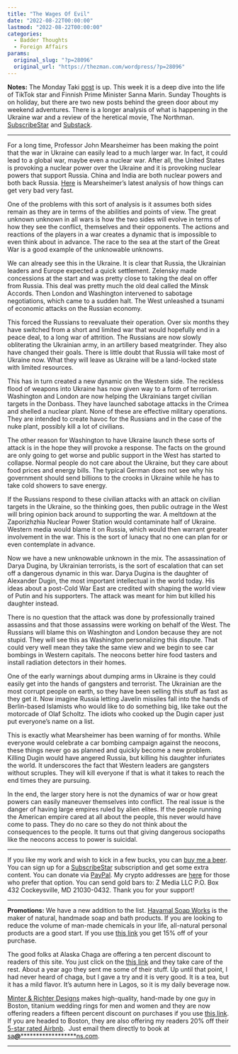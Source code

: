 ```yaml
---
title: "The Wages Of Evil"
date: "2022-08-22T00:00:00"
lastmod: "2022-08-22T00:00:00"
categories:
  - Badder Thoughts
  - Foreign Affairs
params:
  original_slug: "?p=28096"
  original_url: "https://thezman.com/wordpress/?p=28096"
---
```


**Notes:** The Monday Taki
<a href="https://www.takimag.com/article/finnish-on-a-high-note/"
rel="noopener" target="_blank">post</a> is up. This week it is a deep
dive into the life of TikTok star and Finnish Prime Minister Sanna
Marin. Sunday Thoughts is on holiday, but there are two new posts behind
the green door about my weekend adventures. There is a longer analysis
of what is happening in the Ukraine war and a review of the heretical
movie, The Northman.
<a href="https://www.subscribestar.com/the-z-blog" rel="noopener"
target="_blank">SubscribeStar</a> and
[Substack](https://thedissident.substack.com/).

------------------------------------------------------------------------

For a long time, Professor John Mearsheimer has been making the point
that the war in Ukraine can easily lead to a much larger war. In fact,
it could lead to a global war, maybe even a nuclear war. After all, the
United States is provoking a nuclear power over the Ukraine and it is
provoking nuclear powers that support Russia. China and India are both
nuclear powers and both back Russia.
[Here](https://www.foreignaffairs.com/ukraine/playing-fire-ukraine) is
Mearsheimer’s latest analysis of how things can get very bad very fast.

One of the problems with this sort of analysis is it assumes both sides
remain as they are in terms of the abilities and points of view. The
great unknown unknown in all wars is how the two sides will evolve in
terms of how they see the conflict, themselves and their opponents. The
actions and reactions of the players in a war creates a dynamic that is
impossible to even think about in advance. The race to the sea at the
start of the Great War is a good example of the unknowable unknowns.

We can already see this in the Ukraine. It is clear that Russia, the
Ukrainian leaders and Europe expected a quick settlement. Zelensky made
concessions at the start and was pretty close to taking the deal on
offer from Russia. This deal was pretty much the old deal called the
Minsk Accords. Then London and Washington intervened to sabotage
negotiations, which came to a sudden halt. The West unleashed a tsunami
of economic attacks on the Russian economy.

This forced the Russians to reevaluate their operation. Over six months
they have switched from a short and limited war that would hopefully end
in a peace deal, to a long war of attrition. The Russians are now slowly
obliterating the Ukrainian army, in an artillery based meatgrinder. They
also have changed their goals. There is little doubt that Russia will
take most of Ukraine now. What they will leave as Ukraine will be a
land-locked state with limited resources.

This has in turn created a new dynamic on the Western side. The reckless
flood of weapons into Ukraine has now given way to a form of terrorism.
Washington and London are now helping the Ukrainians target civilian
targets in the Donbass. They have launched sabotage attacks in the
Crimea and shelled a nuclear plant. None of these are effective military
operations. They are intended to create havoc for the Russians and in
the case of the nuke plant, possibly kill a lot of civilians.

The other reason for Washington to have Ukraine launch these sorts of
attack is in the hope they will provoke a response. The facts on the
ground are only going to get worse and public support in the West has
started to collapse. Normal people do not care about the Ukraine, but
they care about food prices and energy bills. The typical German does
not see why his government should send billions to the crooks in Ukraine
while he has to take cold showers to save energy.

If the Russians respond to these civilian attacks with an attack on
civilian targets in the Ukraine, so the thinking goes, then public
outrage in the West will bring opinion back around to supporting the
war. A meltdown at the Zaporizhzhia Nuclear Power Station would
contaminate half of Ukraine. Western media would blame it on Russia,
which would then warrant greater involvement in the war. This is the
sort of lunacy that no one can plan for or even contemplate in advance.

Now we have a new unknowable unknown in the mix. The assassination of
Darya Dugina, by Ukrainian terrorists, is the sort of escalation that
can set off a dangerous dynamic in this war. Darya Dugina is the
daughter of Alexander Dugin, the most important intellectual in the
world today. His ideas about a post-Cold War East are credited with
shaping the world view of Putin and his supporters. The attack was meant
for him but killed his daughter instead.

There is no question that the attack was done by professionally trained
assassins and that those assassins were working on behalf of the West.
The Russians will blame this on Washington and London because they are
not stupid. They will see this as Washington personalizing this dispute.
That could very well mean they take the same view and we begin to see
car bombings in Western capitals. The neocons better hire food tasters
and install radiation detectors in their homes.

One of the early warnings about dumping arms in Ukraine is they could
easily get into the hands of gangsters and terrorist. The Ukrainian are
the most corrupt people on earth, so they have been selling this stuff
as fast as they get it. Now imagine Russia letting Javelin missiles fall
into the hands of Berlin-based Islamists who would like to do something
big, like take out the motorcade of Olaf Scholtz. The idiots who cooked
up the Dugin caper just put everyone’s name on a list.

This is exactly what Mearsheimer has been warning of for months. While
everyone would celebrate a car bombing campaign against the neocons,
these things never go as planned and quickly become a new problem.
Killing Dugin would have angered Russia, but killing his daughter
infuriates the world. It underscores the fact that Western leaders are
gangsters without scruples. They will kill everyone if that is what it
takes to reach the end times they are pursuing.

In the end, the larger story here is not the dynamics of war or how
great powers can easily maneuver themselves into conflict. The real
issue is the danger of having large empires ruled by alien elites. If
the people running the American empire cared at all about the people,
this never would have come to pass. They do no care so they do not think
about the consequences to the people. It turns out that giving dangerous
sociopaths like the neocons access to power is suicidal.

------------------------------------------------------------------------

If you like my work and wish to kick in a few bucks, you can
<a href="https://www.buymeacoffee.com/mujolulu" rel="noopener"
target="_blank">buy me a beer</a>. You can sign up for a
<a href="https://www.subscribestar.com/the-z-blog" rel="noopener"
target="_blank">SubscribeStar</a> subscription and get some extra
content. You can donate via <a
href="https://www.paypal.com/donate/?cmd=_s-xclick&amp;hosted_button_id=UDAS2Q8JYA6CN&amp;source=url"
rel="noopener" target="_blank">PayPal</a>. My crypto addresses are
<a href="https://thezman.com/wordpress/?page_id=22713" rel="noopener"
target="_blank">here</a> for those who prefer that option. You can send
gold bars to: Z Media LLC P.O. Box 432 Cockeysville, MD 21030-0432.
Thank you for your support!

------------------------------------------------------------------------

**Promotions:** We have a new addition to the list.
<a href="https://havamalsoapworks.com/" rel="noopener"
target="_blank">Havamal Soap Works</a> is the maker of natural, handmade
soap and bath products. If you are looking to reduce the volume of
man-made chemicals in your life, all-natural personal products are a
good start. If you use
<a href="https://havamalsoapworks.com/discount/ZMAN" rel="noopener"
target="_blank">this link</a> you get 15% off of your purchase.

The good folks at Alaska Chaga are offering a ten percent discount to
readers of this site. You just click on the
<a href="https://alaskachaga.us/discount/ZMAN" rel="noopener noreferrer"
target="_blank">this link</a> and they take care of the rest. About a
year ago they sent me some of their stuff. Up until that point, I had
never heard of chaga, but I gave a try and it is very good. It is a tea,
but it has a mild flavor. It’s autumn here in Lagos, so it is my daily
beverage now.

<a href="https://www.minterandrichterdesigns.com/"
rel="noreferrer nofollow noopener" target="_blank">Minter &amp; Richter
Designs</a> makes high-quality, hand-made by one guy in Boston, titanium
wedding rings for men and women and they are now offering readers a
fifteen percent discount on purchases if you use
<a href="https://www.minterandrichterdesigns.com/discount/ZMAN"
rel="noreferrer nofollow noopener" target="_blank">this link</a>.
<span class="highlight"><span class="colour"><span class="font"><span class="size">If
you are headed to Boston, they are also offering my readers 20% off
their <a
href="https://www.airbnb.com/users/7988017/listings?user_id=7988017&amp;s=3"
rel="noopener noreferrer" target="_blank">5-star rated Airbnb</a>.  Just
email them directly to book at
<a href="mailto:sa***@*********************ns.com"
data-original-string="rysKgH2NU8OsJnw7O0bwNg==cb7g+HH7ZKQ4Y1qSLHJR7W/mxJYY8GBoMFg9i9VrXrd08kOzIAoA0nsbgJ/A33BZMel"><span
class="apbct-email-encoder"
data-original-string="Vv3NbkEEt+8fyGAWpkN+yw==cb7hTXayczkt/6uO2pnn45AT6sqG5DJI+fyAFhWTx+t5mO63naC89MH5kGKXgFMusJR"
title="This contact has been encoded by Anti-Spam by CleanTalk. Click to decode. To finish the decoding make sure that JavaScript is enabled in your browser.">sa<span
class="apbct-blur">***</span>@<span
class="apbct-blur">*********************</span>ns.com</span></a>.</span></span></span></span>

------------------------------------------------------------------------
